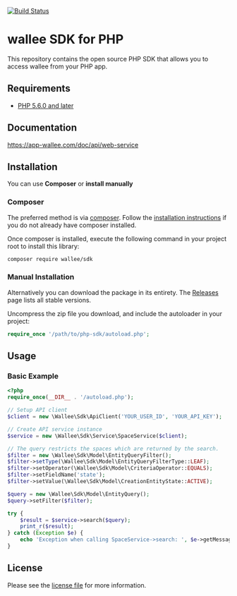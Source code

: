 [![Build Status](https://travis-ci.org/wallee-payment/php-sdk.svg?branch=master)](https://travis-ci.org/wallee-payment/php-sdk)

# wallee SDK for PHP

This repository contains the open source PHP SDK that allows you to access wallee from your PHP app.

## Requirements

* [PHP 5.6.0 and later](http://www.php.net/)

## Documentation

https://app-wallee.com/doc/api/web-service

## Installation

You can use **Composer** or **install manually**

### Composer

The preferred method is via [composer](https://getcomposer.org). Follow the
[installation instructions](https://getcomposer.org/doc/00-intro.md) if you do not already have
composer installed.

Once composer is installed, execute the following command in your project root to install this library:

```sh
composer require wallee/sdk
```

### Manual Installation

Alternatively you can download the package in its entirety. The [Releases](../../releases) page lists all stable versions.

Uncompress the zip file you download, and include the autoloader in your project:

```php
require_once '/path/to/php-sdk/autoload.php';
```

## Usage

### Basic Example

```php
<?php
require_once(__DIR__ . '/autoload.php');

// Setup API client
$client = new \Wallee\Sdk\ApiClient('YOUR_USER_ID', 'YOUR_API_KEY');

// Create API service instance
$service = new \Wallee\Sdk\Service\SpaceService($client);

// The query restricts the spaces which are returned by the search.
$filter = new \Wallee\Sdk\Model\EntityQueryFilter();
$filter->setType(\Wallee\Sdk\Model\EntityQueryFilterType::LEAF);
$filter->setOperator(\Wallee\Sdk\Model\CriteriaOperator::EQUALS);
$filter->setFieldName('state');
$filter->setValue(\Wallee\Sdk\Model\CreationEntityState::ACTIVE);

$query = new \Wallee\Sdk\Model\EntityQuery();
$query->setFilter($filter);

try {
    $result = $service->search($query);
    print_r($result);
} catch (Exception $e) {
    echo 'Exception when calling SpaceService->search: ', $e->getMessage(), PHP_EOL;
}
```

## License

Please see the [license file](LICENSE) for more information.